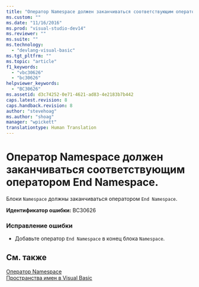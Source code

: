 ```yaml
---
title: "Оператор Namespace должен заканчиваться соответствующим оператором End Namespace. | Microsoft Docs"
ms.custom: ""
ms.date: "11/16/2016"
ms.prod: "visual-studio-dev14"
ms.reviewer: ""
ms.suite: ""
ms.technology: 
  - "devlang-visual-basic"
ms.tgt_pltfrm: ""
ms.topic: "article"
f1_keywords: 
  - "vbc30626"
  - "bc30626"
helpviewer_keywords: 
  - "BC30626"
ms.assetid: d3c74252-0e71-4621-ad83-4e2183b7b442
caps.latest.revision: 8
caps.handback.revision: 8
author: "stevehoag"
ms.author: "shoag"
manager: "wpickett"
translationtype: Human Translation
---
```

# Оператор Namespace должен заканчиваться соответствующим оператором End Namespace.
Блоки `Namespace` должны заканчиваться оператором `End Namespace`.  
  
 **Идентификатор ошибки:** BC30626  
  
### Исправление ошибки  
  
-   Добавьте оператор `End Namespace` в конец блока `Namespace`.  
  
## См. также  
 [Оператор Namespace](../../visual-basic/language-reference/statements/namespace-statement.md)   
 [Пространства имен в Visual Basic](../../visual-basic/programming-guide/program-structure/namespaces.md)